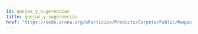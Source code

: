 ```yaml
---
id: quejas_y_sugerencias
title: quejas_y_sugerencias
href: "https://sede.arona.org/eParticipa/Products/Carpeta/Public/Requests/InetReqPublic.aspx?TypeId=39093&URLConfirmation=InetReqConfirmationPublic.aspx&AppScope=CIUDADANO"
---
```

<div class="row">
    <div flex="100" layout="column" layout-gt-md="row" class="large-10 large-offset-1 columns">
        <app-accordion flex flex-gt-md="25"></app-accordion>
        <app-paginator-browser flex >
            <div class="small-12 columns" ng-class="{'end': $last}" ng-repeat="card in elements()">
                <app-card-standard item="card" prefix="node.href"></app-card-standard>
            </div>
        </app-paginator-browser>
    </div>
</div>
